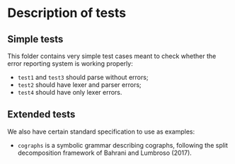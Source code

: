 
# Description of tests

## Simple tests

This folder contains very simple test cases meant to check whether the error reporting system is working properly:

- `test1` and `test3` should parse without errors;
- `test2` should have lexer and parser errors;
- `test4` should have only lexer errors.

## Extended tests

We also have certain standard specification to use as examples:

- `cographs` is a symbolic grammar describing cographs, following the split decomposition framework of Bahrani and Lumbroso (2017).